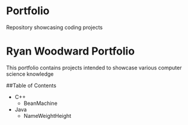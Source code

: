 # Portfolio
Repository showcasing coding projects

# Ryan Woodward Portfolio

This portfolio contains projects intended to showcase various computer science knowledge

##Table of Contents

- C++
  - BeanMachine
- Java
  - NameWeightHeight
  
